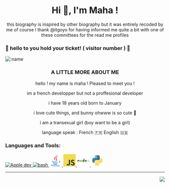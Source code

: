 <h1 align="center">Hi 👋, I'm Maha ! </h1>
<p align="center">
  this biography is inspired by other biography but it was entirely recoded by me of course I thank @itgoyo for having informed me quite a bit with one of these committees for the read me profiles 
</p>
<h3 align="left"> 🔽 hello to you hold your ticket! ( visitor number ) 🔽</h3>


![:name](https://count.getloli.com/get/@shadowmaha?theme=asoul)





<h3 align="center"> A LITTLE MORE ABOUT ME </h3>
<p align="center">
  hello ! my name is maha ! Pleased to meet you !
  </p>
  <p align="center">
  im a french developper but not a proffesional developer
  </p>
  <p align="center">
  i have 18 years old born to January 
  </p>
  <p align="center">
  i love cute things, and bunny ohwww is so cute 🐇
   </p>
   <p align="center">
i am a transexual girl (boy want to be a girl) 
 </p>
 <p align="center">
language speak : French 🇫🇷 English 🇬🇧
</p>
<h3 align="left">Languages and Tools:</h3>

<p align="left"> <a href="https://developer.apple.com/" target="_blank"> <img src="https://logodownload.org/wp-content/uploads/2013/12/apple-logo-1.png" alt="Apple dev" width="40" height="50"/> </a> <a href="https://www.apple.com/fr/swift/" target="_blank"> <img src="https://www.wired.com/wp-content/uploads/2014/07/Apple_Swift_Logo.png" alt="bash" width="40" height="40"/> </a> <a href="https://www.java.com" target="_blank"> <img src="https://raw.githubusercontent.com/devicons/devicon/master/icons/java/java-original.svg" alt="java" width="40" height="40"/> </a> <a href="https://developer.mozilla.org/en-US/docs/Web/JavaScript" target="_blank"> <img src="https://raw.githubusercontent.com/devicons/devicon/master/icons/javascript/javascript-original.svg" alt="javascript" width="40" height="40"/> </a> <a href="https://nodejs.org" target="_blank"> <img src="https://raw.githubusercontent.com/devicons/devicon/master/icons/nodejs/nodejs-original-wordmark.svg" alt="nodejs" width="40" height="40"/> </a> <a href="https://www.python.org" target="_blank"> <img src="https://raw.githubusercontent.com/devicons/devicon/master/icons/python/python-original.svg" alt="python" width="40" height="40"/>
  </p>
  <hr>
   <img align='right' src="https://github-readme-stats.vercel.app/api?username=ShadowMaha&show_icons=true&title_color=783c00&text_color=af552e&icon_color=783c00&bg_color=f8efd4&cache_seconds=2300">
  
<!---
ShadowMaha/ShadowMaha is a ✨ special ✨ repository because its `README.md` (this file) appears on your GitHub profile.
You can click the Preview link to take a look at your changes.
--->
